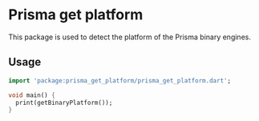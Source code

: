 # Prisma get platform

This package is used to detect the platform of the Prisma binary engines.

## Usage

```dart
import 'package:prisma_get_platform/prisma_get_platform.dart';

void main() {
  print(getBinaryPlatform());
}
```